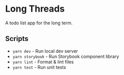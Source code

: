 # Long Threads

A todo list app for the long term.

## Scripts

- `yarn dev` - Run local dev server
- `yarn storybook` - Run Storybook component library
- `yarn lint` - Format & lint files
- `yarn test` - Run unit tests
